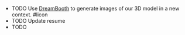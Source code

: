 - TODO Use [DreamBooth](https://dreambooth.github.io/) to generate images of our 3D model in a new context. #licon
- TODO Update resume
- TODO